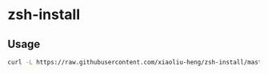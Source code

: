 # zsh-install

## Usage

```sh
curl -L https://raw.githubusercontent.com/xiaoliu-heng/zsh-install/master/zsh-install.sh | sh
```
